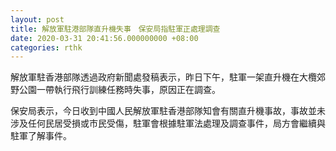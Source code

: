 ```yaml
---
layout: post
title: 解放軍駐港部隊直升機失事　保安局指駐軍正處理調查
date: 2020-03-31 20:41:56.000000000 +08:00
categories: rthk
---
```


解放軍駐香港部隊透過政府新聞處發稿表示，昨日下午，駐軍一架直升機在大欖郊野公園一帶執行飛行訓練任務時失事，原因正在調查。

保安局表示，今日收到中國人民解放軍駐香港部隊知會有關直升機事故，事故並未涉及任何民居受損或市民受傷，駐軍會根據駐軍法處理及調查事件，局方會繼續與駐軍了解事件。
